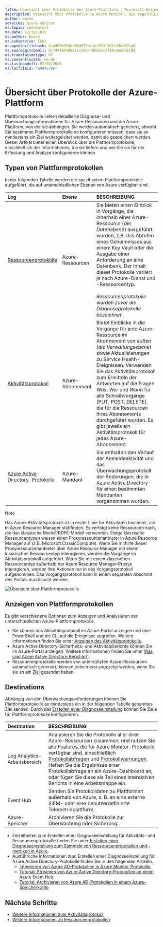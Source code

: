 ```yaml
---
title: Übersicht über Protokolle der Azure-Plattform | Microsoft-Dokumentation
description: Übersicht über Protokolle in Azure Monitor, die regelmäßig umfassende Daten zum Betrieb einer Azure-Ressource liefern.
author: bwren
services: azure-monitor
ms.topic: conceptual
ms.date: 12/19/2019
ms.author: bwren
ms.subservice: logs
ms.openlocfilehash: 6ea960e93dba634573ec1ef594f1d2c49be57ca9
ms.sourcegitcommit: 877491bd46921c11dd478bd25fc718ceee2dcc08
ms.translationtype: HT
ms.contentlocale: de-DE
ms.lasthandoff: 07/02/2020
ms.locfileid: "84945306"
---
```

# <a name="overview-of-azure-platform-logs"></a>Übersicht über Protokolle der Azure-Plattform
Plattformprotokolle liefern detaillierte Diagnose- und Überwachungsinformationen für Azure-Ressourcen und die Azure-Plattform, von der sie abhängen. Sie werden automatisch generiert, obwohl Sie bestimmte Plattformprotokolle so konfigurieren müssen, dass sie an mindestens ein Ziel weitergeleitet werden, damit sie gespeichert werden. Dieser Artikel bietet einen Überblick über die Plattformprotokolle, einschließlich der Informationen, die sie liefern und wie Sie sie für die Erfassung und Analyse konfigurieren können.

## <a name="types-of-platform-logs"></a>Typen von Plattformprotokollen
In der folgenden Tabelle werden die spezifischen Plattformprotokolle aufgeführt, die auf unterschiedlichen Ebenen von Azure verfügbar sind.

| Log | Ebene | BESCHREIBUNG |
|:---|:---|:---|
| [Ressourcenprotokolle](resource-logs.md) | Azure-Ressourcen | Sie bieten einen Einblick in Vorgänge, die innerhalb einer Azure-Ressource (der *Datenebene*) ausgeführt wurden, z.B. das Abrufen eines Geheimnisses aus einem Key Vault oder die Ausgabe einer Anforderung an eine Datenbank. Der Inhalt dieser Protokolle variiert je nach Azure-Dienst und -Ressourcentyp.<br><br>*Ressourcenprotokolle wurden zuvor als Diagnoseprotokolle bezeichnet.*  |
| [Aktivitätsprotokoll](activity-log.md) | Azure-Abonnement | Bietet Einblicke in die Vorgänge für jede Azure-Ressource im Abonnement von außen (*die Verwaltungsebene*) sowie Aktualisierungen zu Service Health-Ereignissen. Verwenden Sie das Aktivitätsprotokoll zum Ermitteln der Antworten auf die Fragen _Was_, _Wer_ und _Wann_ für alle Schreibvorgänge (PUT, POST, DELETE), die für die Ressourcen Ihres Abonnements durchgeführt wurden. Es gibt jeweils ein Aktivitätsprotokoll für jedes Azure-Abonnement. |
| [Azure Active Directory-Protokolle](../../active-directory/reports-monitoring/overview-reports.md) | Azure-Mandant |  Sie enthalten den Verlauf der Anmeldeaktivität und das Überwachungsprotokoll der Änderungen, die in Azure Active Directory für einen bestimmten Mandanten vorgenommen wurden.   |

> [!NOTE]
> Das Azure-Aktivitätsprotokoll ist in erster Linie für Aktivitäten bestimmt, die in Azure Resource Manager stattfinden. Es verfolgt keine Ressourcen nach, die das klassische Modell/RDFE-Modell verwenden. Einige klassische Ressourcentypen weisen einen Proxyressourcenanbieter in Azure Resource Manager auf (z.B. Microsoft.ClassicCompute). Wenn Sie mithilfe dieser Proxyressourcenanbieter über Azure Resource Manager mit einem klassischen Ressourcentyp interagieren, werden die Vorgänge im Aktivitätsprotokoll aufgeführt. Wenn Sie mit einem klassischen Ressourcentyp außerhalb der Azure Resource Manager-Proxys interagieren, werden Ihre Aktionen nur in das Vorgangsprotokoll aufgenommen. Das Vorgangsprotokoll kann in einem separaten Abschnitt des Portals durchsucht werden.

![Übersicht über Plattformprotokolle](media/platform-logs-overview/logs-overview.png)




## <a name="viewing-platform-logs"></a>Anzeigen von Plattformprotokollen
Es gibt verschiedene Optionen zum Anzeigen und Analysieren der unterschiedlichen Azure-Plattformprotokolle.

- Sie können das Aktivitätsprotokoll im Azure-Portal anzeigen und über PowerShell und die CLI auf die Ereignisse zugreifen. Weitere Informationen finden Sie unter [Anzeigen des Aktivitätsprotokolls](activity-log.md#view-the-activity-log). 
- Azure Active Directory-Sicherheits- und Aktivitätsberichte können Sie im Azure-Portal anzeigen. Weitere Informationen finden Sie unter [Was sind Azure Active Directory-Berichte?](../../active-directory/reports-monitoring/overview-reports.md)  .
- Ressourcenprotokolle werden von unterstützten Azure-Ressourcen automatisch generiert, können jedoch erst angezeigt werden, wenn Sie sie an ein [Ziel](#destinations) gesendet haben. 

## <a name="destinations"></a>Destinations
Abhängig von den Überwachungsanforderungen können Sie Plattformprotokolle an mindestens ein in der folgenden Tabelle genanntes Ziel senden. Durch das [Erstellen einer Diagnoseeinstellung](diagnostic-settings.md) können Sie Ziele für Plattformprotokolle konfigurieren.

| Destination | BESCHREIBUNG |
|:---|:---|
| Log Analytics-Arbeitsbereich | Analysieren Sie die Protokolle aller ihrer Azure-Ressourcen zusammen, und nutzen Sie alle Features, die für [Azure Monitor-Protokolle](data-platform-logs.md) verfügbar sind, einschließlich [Protokollabfragen](../log-query/log-query-overview.md) und [Protokollwarnungen](alerts-log.md). Heften Sie die Ergebnisse einer Protokollabfrage an ein Azure-Dashboard an, oder fügen Sie diese als Teil eines interaktiven Berichts in eine Arbeitsmappe ein. |  |
| Event Hub | Senden Sie Protokolldaten zu Plattformen außerhalb von Azure, z. B. an eine externe SIEM- oder eine benutzerdefinierte Telemetrieplattform.
| Azure-Speicher | Archivieren Sie die Protokolle zur Überwachung oder Sicherung. |

- Einzelheiten zum Erstellen einer Diagnoseeinstellung für Aktivitäts- und Ressourcenprotokolle finden Sie unter [Erstellen einer Diagnoseeinstellung zum Sammeln von Ressourcenprotokollen und -metriken in Azure](diagnostic-settings.md). 
- Ausführliche Informationen zum Erstellen einer Diagnoseeinstellung für Azure Active Directory-Protokolle finden Sie in den folgenden Artikeln.
  - [Integrieren von Azure AD-Protokollen in Azure Monitor-Protokolle](../../active-directory/reports-monitoring/howto-integrate-activity-logs-with-log-analytics.md)
  - [Tutorial: Streamen von Azure Active Directory-Protokollen an einen Azure Event Hub](../../active-directory/reports-monitoring/tutorial-azure-monitor-stream-logs-to-event-hub.md)
  - [Tutorial: Archivieren von Azure AD-Protokollen in einem Azure-Speicherkonto](../../active-directory/reports-monitoring/quickstart-azure-monitor-route-logs-to-storage-account.md)



## <a name="next-steps"></a>Nächste Schritte

* [Weitere Informationen zum Aktivitätsprotokoll](activity-log.md)
* [Weitere Informationen zu Ressourcenprotokollen](resource-logs.md)

